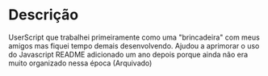 # Descrição
UserScript que trabalhei primeiramente como uma "brincadeira" com meus amigos mas fiquei tempo demais desenvolvendo. Ajudou a aprimorar o uso do Javascript
README adicionado um ano depois porque ainda não era muito organizado nessa época
(Arquivado)
